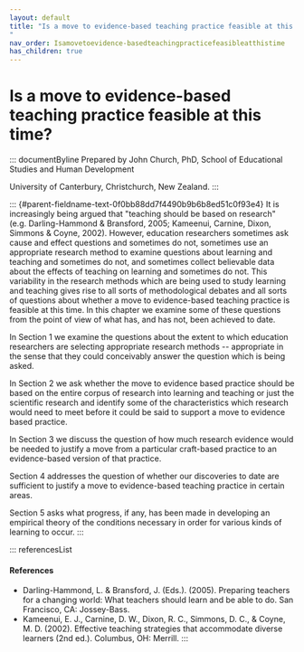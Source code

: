```yaml
---
layout: default
title: "Is a move to evidence-based teaching practice feasible at this time? 
"
nav_order: Isamovetoevidence-basedteachingpracticefeasibleatthistime
has_children: true
---
```

# Is a move to evidence-based teaching practice feasible at this time? 


::: documentByline
Prepared by John Church, PhD, School of Educational Studies and Human
Development

University of Canterbury, Christchurch, New Zealand.
:::

::: {#parent-fieldname-text-0f0bb88dd7f4490b9b6b8ed51c0f93e4}
It is increasingly being argued that "teaching should be based on
research" (e.g. Darling-Hammond & Bransford, 2005; Kameenui, Carnine,
Dixon, Simmons & Coyne, 2002). However, education researchers sometimes
ask cause and effect questions and sometimes do not, sometimes use an
appropriate research method to examine questions about learning and
teaching and sometimes do not, and sometimes collect believable data
about the effects of teaching on learning and sometimes do not. This
variability in the research methods which are being used to study
learning and teaching gives rise to all sorts of methodological debates
and all sorts of questions about whether a move to evidence-based
teaching practice is feasible at this time. In this chapter we examine
some of these questions from the point of view of what has, and has not,
been achieved to date.

In Section 1 we examine the questions about the extent to which
education researchers are selecting appropriate research methods --
appropriate in the sense that they could conceivably answer the question
which is being asked.

In Section 2 we ask whether the move to evidence based practice should
be based on the entire corpus of research into learning and teaching or
just the scientific research and identify some of the characteristics
which research would need to meet before it could be said to support a
move to evidence based practice.

In Section 3 we discuss the question of how much research evidence would
be needed to justify a move from a particular craft-based practice to an
evidence-based version of that practice.

Section 4 addresses the question of whether our discoveries to date are
sufficient to justify a move to evidence-based teaching practice in
certain areas.

Section 5 asks what progress, if any, has been made in developing an
empirical theory of the conditions necessary in order for various kinds
of learning to occur.
:::

::: referencesList
#### References

-   Darling-Hammond, L. & Bransford, J. (Eds.). (2005). Preparing
    teachers for a changing world: What teachers should learn and be
    able to do. San Francisco, CA: Jossey-Bass.
-   Kameenui, E. J., Carnine, D. W., Dixon, R. C., Simmons, D. C., &
    Coyne, M. D. (2002). Effective teaching strategies that accommodate
    diverse learners (2nd ed.). Columbus, OH: Merrill.
:::
